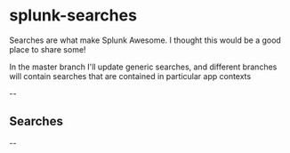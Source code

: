 splunk-searches
===============

Searches are what make Splunk Awesome. I thought this would be a good place to share some!

In the master branch I'll update generic searches, and different branches will contain searches that are contained in particular app contexts

--
## Searches
--
